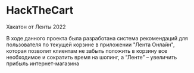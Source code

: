 # HackTheCart
 Хакатон от Ленты 2022

В ходе данного проекта была разработана система рекомендаций для пользователя по текущей корзине в приложении "Лента Онлайн", которая позволит клиентам не забыть положить в корзину все необходимое и сократить время на шопинг, а “Ленте” – увеличить прибыль интернет-магазина